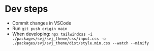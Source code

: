 # Dev steps

* Commit changes in VSCode
* Run ```git push origin main```
* When developing: ```npx tailwindcss -i ./packages/svj/svj_theme/css/input.css -o ./packages/svj/svj_theme/dist/style.min.css --watch --minify```
